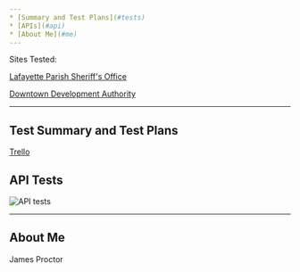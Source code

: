 ```yaml
---
* [Summary and Test Plans](#tests)
* [APIs](#api)
* [About Me](#me)
---
```


Sites Tested:


[Lafayette Parish Sheriff's Office](https://www.lafayettesheriff.com)


[Downtown Development Authority](https://downtownlafayette.org)

---

## <a name="tests"></a>Test Summary and Test Plans
[Trello](https://trello.com/b/M1dppKQV/qa-capstone-test-plans)

## <a name="api"></a>API Tests
![API tests](https://github.com/atchafalaya/QA-Capstone/Postman_API_Requests.png)

---
## <a name="me"></a>About Me
James Proctor 